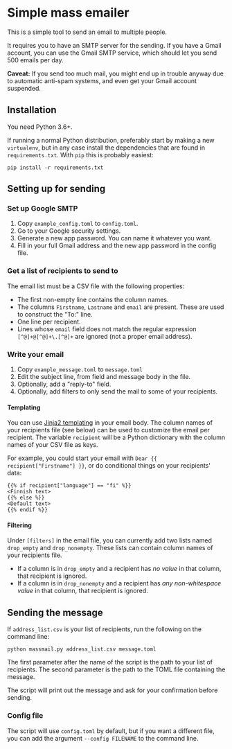 
# Simple mass emailer

This is a simple tool to send an email to multiple people.

It requires you to have an SMTP server for the sending.
If you have a Gmail account, you can use the Gmail SMTP
service, which should let you send 500 emails per day.

**Caveat:** If you send too much mail, you might end up in trouble anyway due to automatic anti-spam systems, and even get your Gmail account suspended.

## Installation

You need Python 3.6+.

If running a normal Python distribution, preferably start by making a new `virtualenv`,
but in any case install the dependencies that are found in `requirements.txt`.
With `pip` this is probably easiest:

```shell
pip install -r requirements.txt
```

## Setting up for sending

### Set up Google SMTP

1. Copy `example_config.toml` to `config.toml`.
2. Go to your Google security settings.
3. Generate a new app password. You can name it whatever you want.
4. Fill in your full Gmail address and the new app password in the config file.

### Get a list of recipients to send to

The email list must be a CSV file with the following properties:

- The first non-empty line contains the column names.
- The columns `Firstname`, `Lastname` and `email` are present. These are used to construct the "To:" line.
- One line per recipient.
- Lines whose `email` field does not match the regular expression `[^@]+@[^@]+\.[^@]+` are ignored (not a proper email address).

### Write your email

1. Copy `example_message.toml` to `message.toml`
2. Edit the subject line, from field and message body in the file.
3. Optionally, add a "reply-to" field.
4. Optionally, add filters to only send the mail to some of your recipients.

#### Templating

You can use [Jinja2 templating](https://jinja.palletsprojects.com/en/3.0.x/templates/) in your email body. The column names of your recipients
file (see below) can be used to customize the email per recipient.
The variable `recipient` will be a Python dictionary with the column names of your CSV file
as keys.

For example, you could start your email with `Dear {{ recipient["Firstname"] }}`,
or do conditional things on your recipients' data:

```text
{{% if recipient["language"] == "fi" %}}
<Finnish text>
{{% else %}}
<Default text>
{{% endif %}}
```

#### Filtering

Under `[filters]` in the email file, you can currently add two lists named `drop_empty` and `drop_nonempty`. These lists can contain column names of your recipients file.

- If a column is in `drop_empty` and a recipient has _no value_ in that column, that recipient is ignored.
- If a column is in `drop_nonempty` and a recipient has _any non-whitespace value_ in that column, that recipient is ignored.

## Sending the message

If `address_list.csv` is your list of recipients, run the following on the command line:

```shell
python massmail.py address_list.csv message.toml
```

The first parameter after the name of the script is the path to your list of recipients.
The second parameter is the path to the TOML file containing the message.

The script will print out the message and ask for your confirmation before sending.

### Config file

The script will use `config.toml` by default, but if you want a different file, you can add the argument `--config FILENAME` to the command line.
